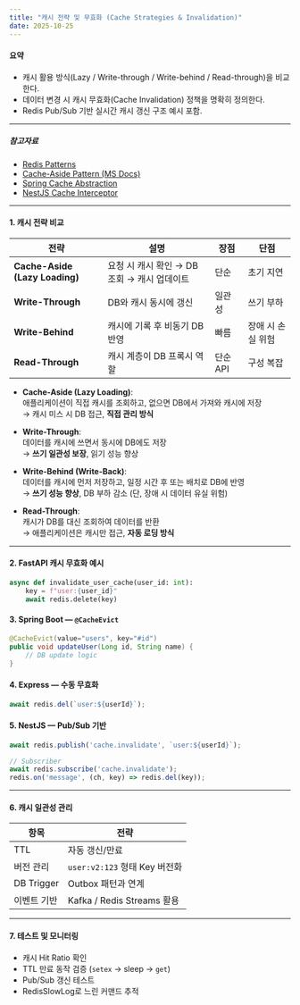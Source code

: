 ```yaml
---
title: "캐시 전략 및 무효화 (Cache Strategies & Invalidation)"
date: 2025-10-25
---
```


#### 요약

- 캐시 활용 방식(Lazy / Write-through / Write-behind / Read-through)을 비교한다.  
- 데이터 변경 시 캐시 무효화(Cache Invalidation) 정책을 명확히 정의한다.  
- Redis Pub/Sub 기반 실시간 캐시 갱신 구조 예시 포함.

---

##### 참고자료
- [Redis Patterns](https://redis.io/docs/latest/develop/use-cases/caching/)
- [Cache-Aside Pattern (MS Docs)](https://learn.microsoft.com/en-us/azure/architecture/patterns/cache-aside)
- [Spring Cache Abstraction](https://docs.spring.io/spring-framework/reference/integration/cache.html)
- [NestJS Cache Interceptor](https://docs.nestjs.com/techniques/caching)

---

#### 1. 캐시 전략 비교

| 전략 | 설명 | 장점 | 단점 |
|------|------|------|------|
| **Cache-Aside (Lazy Loading)** | 요청 시 캐시 확인 → DB 조회 → 캐시 업데이트 | 단순 | 초기 지연 |
| **Write-Through** | DB와 캐시 동시에 갱신 | 일관성 | 쓰기 부하 |
| **Write-Behind** | 캐시에 기록 후 비동기 DB 반영 | 빠름 | 장애 시 손실 위험 |
| **Read-Through** | 캐시 계층이 DB 프록시 역할 | 단순 API | 구성 복잡 |


- **Cache-Aside (Lazy Loading)**:  
  애플리케이션이 직접 캐시를 조회하고, 없으면 DB에서 가져와 캐시에 저장  
  → 캐시 미스 시 DB 접근, **직접 관리 방식**

- **Write-Through**:  
  데이터를 캐시에 쓰면서 동시에 DB에도 저장  
  → **쓰기 일관성 보장**, 읽기 성능 향상

- **Write-Behind (Write-Back)**:  
  데이터를 캐시에 먼저 저장하고, 일정 시간 후 또는 배치로 DB에 반영  
  → **쓰기 성능 향상**, DB 부하 감소 (단, 장애 시 데이터 유실 위험)

- **Read-Through**:  
  캐시가 DB를 대신 조회하여 데이터를 반환  
  → 애플리케이션은 캐시만 접근, **자동 로딩 방식**

---

#### 2. FastAPI 캐시 무효화 예시
```python
async def invalidate_user_cache(user_id: int):
    key = f"user:{user_id}"
    await redis.delete(key)
```

#### 3. Spring Boot — `@CacheEvict`

```java
@CacheEvict(value="users", key="#id")
public void updateUser(Long id, String name) {
    // DB update logic
}
```

#### 4. Express — 수동 무효화

```javascript
await redis.del(`user:${userId}`);
```

#### 5. NestJS — Pub/Sub 기반

```typescript
await redis.publish('cache.invalidate', `user:${userId}`);
```

```typescript
// Subscriber
await redis.subscribe('cache.invalidate');
redis.on('message', (ch, key) => redis.del(key));
```

---

#### 6. 캐시 일관성 관리

| 항목         | 전략                       |
| ---------- | ------------------------ |
| TTL        | 자동 갱신/만료                 |
| 버전 관리      | `user:v2:123` 형태 Key 버전화 |
| DB Trigger | Outbox 패턴과 연계            |
| 이벤트 기반     | Kafka / Redis Streams 활용 |

---

#### 7. 테스트 및 모니터링

* 캐시 Hit Ratio 확인
* TTL 만료 동작 검증 (`setex` → sleep → `get`)
* Pub/Sub 갱신 테스트
* RedisSlowLog로 느린 커맨드 추적